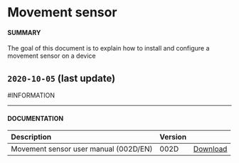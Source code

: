 # Movement sensor

#### **SUMMARY**
The goal of this document is to explain how to install and configure a movement sensor on a device

## `2020-10-05` (last update)

#INFORMATION
***********************************************************************
#### **DOCUMENTATION**
| Description                                                                      | Version |                 |
| :------------------------------------------------------------------------------- | :-------| :-------------- |
| Movement sensor user manual (002D/EN)                                                | 002D    | [Download](https://github.com/Qeedji/archives/blob/master/downloads/application-notes/movement-sensor/movement-sensor-user-manual-002D_en.pdf) |






